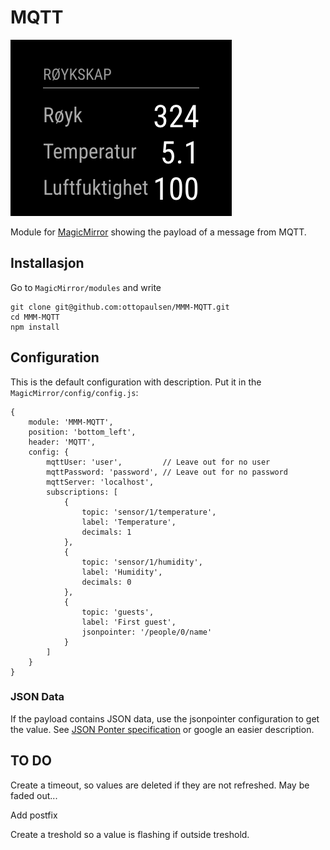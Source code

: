 # MQTT

![Screenshot](doc/MQTT.png)

Module for [MagicMirror](https://github.com/MichMich/MagicMirror/) showing the payload of a message from MQTT.

## Installasjon

Go to `MagicMirror/modules` and write

    git clone git@github.com:ottopaulsen/MMM-MQTT.git
    cd MMM-MQTT
    npm install



## Configuration

This is the default configuration with description. Put it in the `MagicMirror/config/config.js`:

    {
        module: 'MMM-MQTT',
        position: 'bottom_left',
        header: 'MQTT',
        config: {
            mqttUser: 'user',         // Leave out for no user
            mqttPassword: 'password', // Leave out for no password
            mqttServer: 'localhost',
            subscriptions: [
                {
                    topic: 'sensor/1/temperature',
                    label: 'Temperature',
                    decimals: 1
                },
                {
                    topic: 'sensor/1/humidity',
                    label: 'Humidity',
                    decimals: 0
                },
                {
                    topic: 'guests',
                    label: 'First guest',
                    jsonpointer: '/people/0/name'
                }
            ]
        }
    }

### JSON Data

If the payload contains JSON data, use the jsonpointer configuration to get the value. See [JSON Ponter specification](https://tools.ietf.org/html/rfc6901) or google an easier description.

## TO DO


Create a timeout, so values are deleted if they are not refreshed. May be faded out...

Add postfix

Create a treshold so a value is flashing if outside treshold.